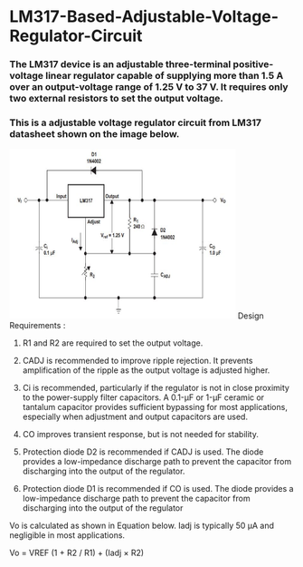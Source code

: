 # LM317-Based-Adjustable-Voltage-Regulator-Circuit

### The LM317 device is an adjustable three-terminal positive-voltage linear regulator capable of supplying more than 1.5 A over an output-voltage range of 1.25 V to 37 V. It requires only two external resistors to set the output voltage.
### This is a adjustable voltage regulator circuit from LM317 datasheet shown on the image below.
<img src="designbyTI.JPG" width = "400" height = "300" >
Design Requirements : 

1. R1 and R2 are required to set the output voltage.

2. CADJ is recommended to improve ripple rejection. It prevents amplification of the ripple as the output voltage
is adjusted higher.

3. Ci is recommended, particularly if the regulator is not in close proximity to the power-supply filter capacitors. A
0.1-µF or 1-µF ceramic or tantalum capacitor provides sufficient bypassing for most applications, especially
when adjustment and output capacitors are used.

4. CO improves transient response, but is not needed for stability.

5. Protection diode D2 is recommended if CADJ is used. The diode provides a low-impedance discharge path to
prevent the capacitor from discharging into the output of the regulator.

6. Protection diode D1 is recommended if CO is used. The diode provides a low-impedance discharge path to
prevent the capacitor from discharging into the output of the regulator

Vo is calculated as shown in Equation below. Iadj is typically 50 µA and negligible in most applications.

Vo = VREF (1 + R2 / R1) + (Iadj × R2)
